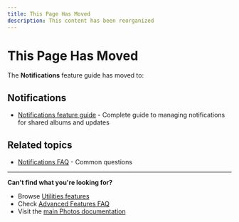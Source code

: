 ```yaml
---
title: This Page Has Moved
description: This content has been reorganized
---
```


# This Page Has Moved

The **Notifications** feature guide has moved to:

## Notifications
- [Notifications feature guide](/photos/features/utilities/notifications) - Complete guide to managing notifications for shared albums and updates

## Related topics
- [Notifications FAQ](/photos/faq/advanced-features#notifications) - Common questions

---

**Can't find what you're looking for?**
- Browse [Utilities features](/photos/features/utilities/cast/)
- Check [Advanced Features FAQ](/photos/faq/advanced-features)
- Visit the [main Photos documentation](/photos/)
